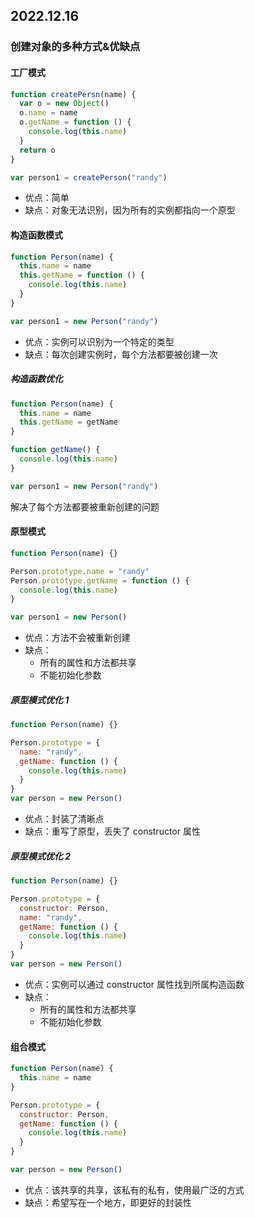 ## 2022.12.16

### 创建对象的多种方式&优缺点

#### 工厂模式

```js
function createPersn(name) {
  var o = new Object()
  o.name = name
  o.getName = function () {
    console.log(this.name)
  }
  return o
}

var person1 = createPerson("randy")
```

- 优点：简单
- 缺点：对象无法识别，因为所有的实例都指向一个原型

#### 构造函数模式

```js
function Person(name) {
  this.name = name
  this.getName = function () {
    console.log(this.name)
  }
}

var person1 = new Person("randy")
```

- 优点：实例可以识别为一个特定的类型
- 缺点：每次创建实例时，每个方法都要被创建一次

##### 构造函数优化

```js
function Person(name) {
  this.name = name
  this.getName = getName
}

function getName() {
  console.log(this.name)
}

var person1 = new Person("randy")
```

解决了每个方法都要被重新创建的问题

#### 原型模式

```js
function Person(name) {}

Person.prototype.name = "randy"
Person.prototype.getName = function () {
  console.log(this.name)
}

var person1 = new Person()
```

- 优点：方法不会被重新创建
- 缺点：
  - 所有的属性和方法都共享
  - 不能初始化参数

##### 原型模式优化 1

```js
function Person(name) {}

Person.prototype = {
  name: "randy",
  getName: function () {
    console.log(this.name)
  }
}
var person = new Person()
```

- 优点：封装了清晰点
- 缺点：重写了原型，丢失了 constructor 属性

##### 原型模式优化 2

```js
function Person(name) {}

Person.prototype = {
  constructor: Person,
  name: "randy",
  getName: function () {
    console.log(this.name)
  }
}
var person = new Person()
```

- 优点：实例可以通过 constructor 属性找到所属构造函数
- 缺点：
  - 所有的属性和方法都共享
  - 不能初始化参数

#### 组合模式

```js
function Person(name) {
  this.name = name
}

Person.prototype = {
  constructor: Person,
  getName: function () {
    console.log(this.name)
  }
}

var person = new Person()
```

- 优点：该共享的共享，该私有的私有，使用最广泛的方式
- 缺点：希望写在一个地方，即更好的封装性
